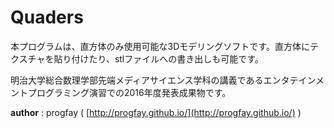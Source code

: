 # Quaders

本プログラムは、直方体のみ使用可能な3Dモデリングソフトです。直方体にテクスチャを貼り付けたり、stlファイルへの書き出しも可能です。

明治大学総合数理学部先端メディアサイエンス学科の講義であるエンタテインメントプログラミング演習での2016年度発表成果物です。

**author** : progfay ( [http://progfay.github.io/](http://progfay.github.io/) )